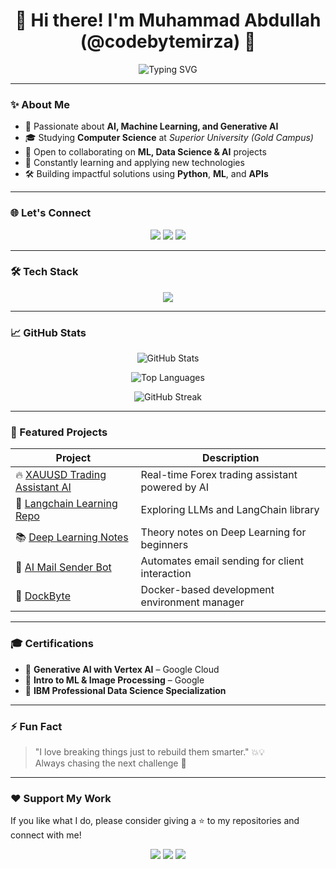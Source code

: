 <h1 align="center">👋 Hi there! I'm Muhammad Abdullah (@codebytemirza) 🚀</h1>

<p align="center">
  <img src="https://readme-typing-svg.demolab.com?font=Fira+Code&size=22&duration=3000&pause=1000&color=F7A41D&center=true&vCenter=true&multiline=true&width=700&lines=AI+%7C+ML+%7C+Generative+AI+%7C+Data+Science;Python+Developer+%7C+Flask+%7C+Streamlit+%7C+Gradio;Building+Real-World+AI+Solutions;Always+Learning+%7C+Always+Creating" alt="Typing SVG" />
</p>

---

### ✨ About Me

- 🧠 Passionate about **AI, Machine Learning, and Generative AI**
- 🎓 Studying **Computer Science** at *Superior University (Gold Campus)*
- 🤝 Open to collaborating on **ML, Data Science & AI** projects
- 🌱 Constantly learning and applying new technologies
- 🛠️ Building impactful solutions using **Python**, **ML**, and **APIs**

---

### 🌐 Let's Connect

<p align="center">
  <a href="mailto:abdullahcodewizard@gmail.com"><img src="https://img.shields.io/badge/Gmail-D14836?style=for-the-badge&logo=gmail&logoColor=white"></a>
  <a href="https://www.linkedin.com/in/abdullah-mirza-7ba192273/"><img src="https://img.shields.io/badge/LinkedIn-0077B5?style=for-the-badge&logo=linkedin&logoColor=white"></a>
  <a href="https://github.com/codebytemirza"><img src="https://img.shields.io/badge/GitHub-181717?style=for-the-badge&logo=github&logoColor=white"></a>
</p>

---

### 🛠️ Tech Stack

<p align="center">
  <img src="https://skillicons.dev/icons?i=python,fastapi,flask,streamlit,tensorflow,pytorch,docker,git,github,linux,bootstrap,html,css,js,vscode" />
</p>

---

### 📈 GitHub Stats

<p align="center">
  <img src="https://github-readme-stats.vercel.app/api?username=codebytemirza&theme=tokyonight&show_icons=true&hide_border=true" alt="GitHub Stats" />
</p>

<p align="center">
  <img src="https://github-readme-stats.vercel.app/api/top-langs/?username=codebytemirza&layout=compact&theme=tokyonight&hide_border=true" alt="Top Languages" />
</p>

<p align="center">
  <img src="https://streak-stats.demolab.com?user=codebytemirza&theme=tokyonight&hide_border=true" alt="GitHub Streak" />
</p>

---

### 🚀 Featured Projects

| Project | Description |
|--------|-------------|
| 🔥 [XAUUSD Trading Assistant AI](https://github.com/codebytemirza/XAUUSD_TRADING_ASISTENT_AI) | Real-time Forex trading assistant powered by AI |
| 🧠 [Langchain Learning Repo](https://github.com/codebytemirza/LANG---Learning) | Exploring LLMs and LangChain library |
| 📚 [Deep Learning Notes](https://github.com/codebytemirza/Deep-Learning-Theory-by-Muhmmad-Abdullah) | Theory notes on Deep Learning for beginners |
| 🤖 [AI Mail Sender Bot](https://github.com/codebytemirza/MY-CLIENT-BOT-AI-MAIL-SENDER) | Automates email sending for client interaction |
| 🐳 [DockByte](https://github.com/codebytemirza/DockByte) | Docker-based development environment manager |

---

### 🎓 Certifications

- 📜 **Generative AI with Vertex AI** – Google Cloud
- 📜 **Intro to ML & Image Processing** – Google
- 📜 **IBM Professional Data Science Specialization**

---

### ⚡ Fun Fact  

> "I love breaking things just to rebuild them smarter." 💥💡  
> Always chasing the next challenge 🚀

---

### ❤️ Support My Work

If you like what I do, please consider giving a ⭐ to my repositories and connect with me!

<p align="center">
  <img src="https://forthebadge.com/images/badges/built-with-love.svg" />
  <img src="https://forthebadge.com/images/badges/made-with-python.svg" />
  <img src="https://forthebadge.com/images/badges/uses-git.svg" />
</p>
